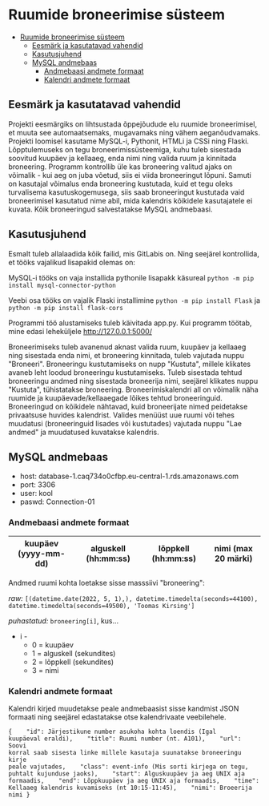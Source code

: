# Ruumide broneerimise süsteem

- [Ruumide broneerimise süsteem](#ruumide-broneerimise-süsteem)
  * [Eesmärk ja kasutatavad vahendid](#eesmärk-ja-kasutatavad-vahendid)
  * [Kasutusjuhend](#kasutusjuhend)
  * [MySQL andmebaas](#mysql-andmebaas)
    + [Andmebaasi andmete formaat](#andmebaasi-andmete-formaat)
    + [Kalendri andmete formaat](#kalendri-andmete-formaat)

## Eesmärk ja kasutatavad vahendid
Projekti eesmärgiks on lihtsustada õppejõudude elu ruumide broneerimisel, et muuta see automaatsemaks, mugavamaks ning vähem aeganõudvamaks. 
Projekti loomisel kasutame MySQL-i, Pythonit, HTMLi ja CSSi ning Flaski. Lõpptulemuseks on tegu broneerimissüsteemiga, kuhu tuleb sisestada soovitud kuupäev ja kellaaeg, enda nimi ning valida ruum ja kinnitada broneering. Programm kontrollib üle kas broneering valitud ajaks on võimalik - kui aeg on juba võetud, siis ei viida broneeringut lõpuni. Samuti on kasutajal võimalus enda broneering kustutada, kuid et tegu oleks turvalisema kasutuskogemusega, siis saab broneeringut kustutada vaid broneerimisel kasutatud nime abil, mida kalendris kõikidele kasutajatele ei kuvata. Kõik broneeringud salvestatakse MySQL andmebaasi. 

## Kasutusjuhend
Esmalt tuleb allalaadida kõik failid, mis GitLabis on. Ning seejärel kontrollida, et tööks vajalikud lisapakid olemas on:

MySQL-i tööks on vaja installida pythonile lisapakk käsureal `python -m pip install mysql-connector-python`

Veebi osa tööks on vajalik Flaski installimine `python -m pip install Flask` ja `python -m pip install flask-cors`

Programmi töö alustamiseks tuleb käivitada app.py. Kui programm töötab, mine edasi leheküljele http://127.0.0.1:5000/

Broneerimiseks tuleb avanenud aknast valida ruum, kuupäev ja kellaaeg ning sisestada enda nimi, et broneering kinnitada, tuleb vajutada nuppu "Broneeri". 
Broneeringu kustutamiseks on nupp "Kustuta", millele klikates avaneb leht loodud broneeringu kustutamiseks. Tuleb sisestada tehtud broneeringu andmed ning sisestada broneerija nimi, seejärel klikates nuppu "Kustuta", tühistatakse broneering.
Broneerimiskalendri all on võimalik näha ruumide ja kuupäevade/kellaaegade lõikes tehtud broneeringuid. Broneeringud on kõikidele nähtavad, kuid broneerijate nimed peidetakse privaatsuse huvides kalendrist. Valides menüüst uue ruumi või tehes muudatusi (broneeringuid lisades või kustutades) vajutada nuppu "Lae andmed" ja muudatused kuvatakse kalendris.

## MySQL andmebaas

* host: database-1.caq734o0cfbp.eu-central-1.rds.amazonaws.com
* port: 3306
* user: kool
* paswd: Connection-01

### Andmebaasi andmete formaat
| kuupäev (yyyy-mm-dd) | alguskell (hh:mm:ss)| lõppkell (hh:mm:ss) | nimi (max 20 märki)|
| -------------------- | ------------------- | --------------------| ------------------ |

Andmed ruumi kohta loetakse sisse masssiivi "broneering":

_raw:_  `[(datetime.date(2022, 5, 1),), datetime.timedelta(seconds=44100), datetime.timedelta(seconds=49500), 'Toomas Kirsing']`

_puhastatud:_ `broneering[i]`, kus...
- i -
  - 0 = kuupäev
  - 1 = alguskell (sekundites)
  - 2 = lõppkell (sekundites)
  - 3 = nimi

### Kalendri andmete formaat

Kalendri kirjed muudetakse peale andmebaasist sisse kandmist JSON formaati ning seejärel edastatakse otse kalendrivaate veebilehele.

<code>{
  &nbsp;&nbsp; "id": Järjestikune number asukoha kohta loendis (Igal kuupäeval eraldi),
  &nbsp;&nbsp; "title": Ruumi number (nt. A101),
  &nbsp;&nbsp; "url": Soovi korral saab sisesta linke millele kasutaja suunatakse broneeringu kirje peale vajutades,
  &nbsp;&nbsp; "class": event-info (Mis sorti kirjega on tegu, puhtalt kujunduse jaoks),
  &nbsp;&nbsp; "start": Alguskuupäev ja aeg UNIX aja formaadis,
  &nbsp;&nbsp; "end": Lõppkuupäev ja aeg UNIX aja formaadis,
  &nbsp;&nbsp; "time": Kellaaeg kalendris kuvamiseks (nt 10:15-11:45),
  &nbsp;&nbsp; "nimi": Broeerija nimi
}<code>